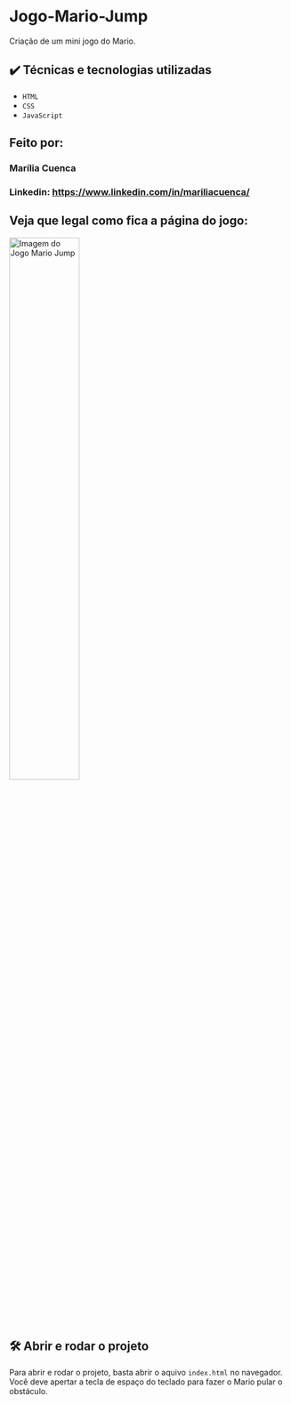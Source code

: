 # Jogo-Mario-Jump
Criação de um mini jogo do Mario.


## ✔️ Técnicas e tecnologias utilizadas

- `HTML`
- `CSS`
- `JavaScript`



## Feito por:

### Marília Cuenca

### Linkedin: https://www.linkedin.com/in/mariliacuenca/



## Veja que legal como fica a página do jogo:

<img src="https://user-images.githubusercontent.com/82479792/232246099-baef59ea-817a-4f3f-bf1d-cd389cf95821.jpg" alt="Imagem do Jogo Mario Jump" width="50%">


## 🛠️ Abrir e rodar o projeto

Para abrir e rodar o projeto, basta abrir o aquivo `index.html` no navegador.
Você deve apertar a tecla de espaço do teclado para fazer o Mario pular o obstáculo.
